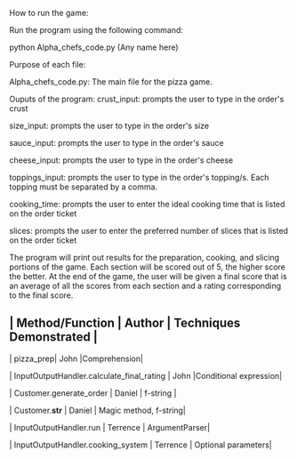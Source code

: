 How to run the game:

Run the program using the following command:

python Alpha_chefs_code.py (Any name here)

Purpose of each file:

Alpha_chefs_code.py:
The main file for the pizza game.

Ouputs of the program:
crust_input: prompts the user to type in the order's crust

size_input: prompts the user to type in the order's size

sauce_input: prompts the user to type in the order's sauce

cheese_input: prompts the user to type in the order's cheese

toppings_input: prompts the user to type in the order's topping/s. Each topping must be separated by a comma.

cooking_time: prompts the user to enter the ideal cooking time that is listed on the order ticket

slices: prompts the user to enter the preferred number of slices that is listed on the order ticket

The program will print out results for the preparation, cooking, and slicing portions of the game. Each section will be scored out of 5, the higher score the better. At the end of the game, the user will be given a final score that is an average of all the scores from each section and a rating corresponding to the final score.


| Method/Function    | Author |  Techniques Demonstrated |
-----------------------------------------------------------
| pizza_prep| John |Comprehension|

| InputOutputHandler.calculate_final_rating | John |Conditional expression|

| Customer.generate_order | Daniel | f-string |

| Customer.__str__  | Daniel | Magic method, f-string|

| InputOutputHandler.run | Terrence | ArgumentParser|

| InputOutputHandler.cooking_system | Terrence  | Optional parameters|



